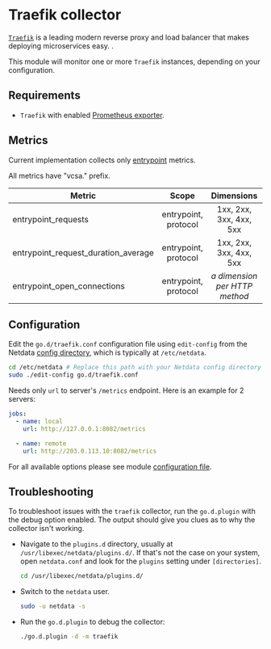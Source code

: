 <!--
title: "Traefik monitoring with Netdata"
description: "Monitor the health and performance of Traefik with zero configuration, per-second metric granularity, and interactive visualizations."
custom_edit_url: "https://github.com/netdata/go.d.plugin/edit/master/modules/traefik/README.md"
sidebar_label: "traefik-go.d.plugin (Recommended)"
learn_status: "Published"
learn_topic_type: "References"
learn_rel_path: "Integrations/Monitor/Webapps"
-->

# Traefik collector

[`Traefik`](https://traefik.io/traefik/) is a leading modern reverse proxy and load balancer that makes deploying
microservices easy. .

This module will monitor one or more `Traefik` instances, depending on your configuration.

## Requirements

- `Traefik` with enabled [Prometheus exporter](https://doc.traefik.io/traefik/observability/metrics/prometheus/).

## Metrics

Current implementation collects only [entrypoint](https://doc.traefik.io/traefik/routing/entrypoints/) metrics.

All metrics have "vcsa." prefix.

| Metric                              |        Scope         |             Dimensions             |    Units     |
|-------------------------------------|:--------------------:|:----------------------------------:|:------------:|
| entrypoint_requests                 | entrypoint, protocol |      1xx, 2xx, 3xx, 4xx, 5xx       |  requests/s  |
| entrypoint_request_duration_average | entrypoint, protocol |      1xx, 2xx, 3xx, 4xx, 5xx       | milliseconds |
| entrypoint_open_connections         | entrypoint, protocol | <i>a dimension per HTTP method</i> | connections  |

## Configuration

Edit the `go.d/traefik.conf` configuration file using `edit-config` from the
Netdata [config directory](https://learn.netdata.cloud/docs/configure/nodes), which is typically at `/etc/netdata`.

```bash
cd /etc/netdata # Replace this path with your Netdata config directory
sudo ./edit-config go.d/traefik.conf
```

Needs only `url` to server's `/metrics` endpoint. Here is an example for 2 servers:

```yaml
jobs:
  - name: local
    url: http://127.0.0.1:8082/metrics

  - name: remote
    url: http://203.0.113.10:8082/metrics
```

For all available options please see
module [configuration file](https://github.com/netdata/go.d.plugin/blob/master/config/go.d/traefik.conf).

## Troubleshooting

To troubleshoot issues with the `traefik` collector, run the `go.d.plugin` with the debug option enabled. The output
should give you clues as to why the collector isn't working.

- Navigate to the `plugins.d` directory, usually at `/usr/libexec/netdata/plugins.d/`. If that's not the case on
  your system, open `netdata.conf` and look for the `plugins` setting under `[directories]`.

  ```bash
  cd /usr/libexec/netdata/plugins.d/
  ```

- Switch to the `netdata` user.

  ```bash
  sudo -u netdata -s
  ```

- Run the `go.d.plugin` to debug the collector:

  ```bash
  ./go.d.plugin -d -m traefik
  ```

